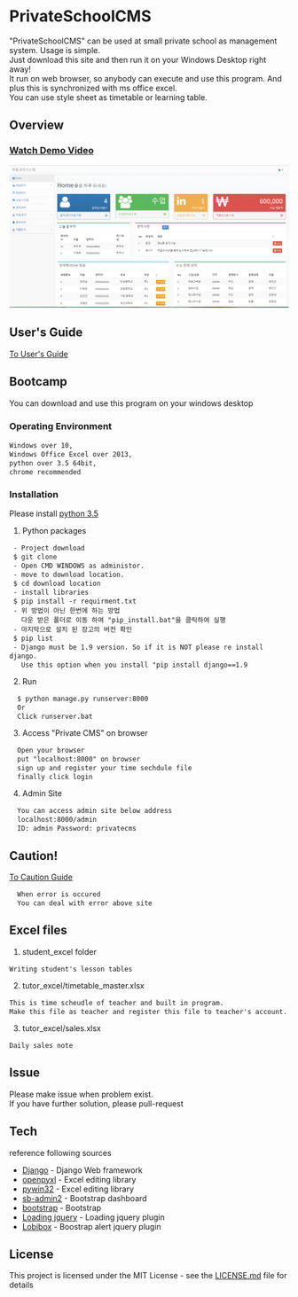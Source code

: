 # PrivateSchoolCMS
"PrivateSchoolCMS" can be used at small private school as management system. Usage is simple.         
Just download this site and then run it on your Windows Desktop right away!         
It run on web browser, so anybody can execute  and use this program. And plus this is synchronized with ms office excel.    
You can use style sheet as timetable or learning table.         
## Overview
### [Watch Demo Video](https://youtu.be/yk7QZ5b2Udo)
[![Watch the video](main.PNG)](https://youtu.be/yk7QZ5b2Udo)

## User's Guide
[To User's Guide](https://github.com/dxdiag20/privateSchoolCMS/wiki)
## Bootcamp  
You can download and use this program on your windows desktop 
### Operating Environment
```
Windows over 10,    
Windows Office Excel over 2013,     
python over 3.5 64bit,    
chrome recommended       
```
### Installation
Please install [python 3.5](https://www.python.org/downloads/)     
1. Python packages
```
 - Project download
 $ git clone
 - Open CMD WINDOWS as administor.   
 - move to download location.     
 $ cd download location    
 - install libraries    
 $ pip install -r requirment.txt
 - 위 방법이 아닌 한번에 하는 방법
   다운 받은 폴더로 이동 하여 "pip_install.bat"을 클릭하여 실행
 - 마지막으로 설치 된 장고의 버전 확인 
 $ pip list
 - Django must be 1.9 version. So if it is NOT please re install django.      
   Use this option when you install "pip install django==1.9      
  ```      
2. Run 
```
  $ python manage.py runserver:8000
  Or
  Click runserver.bat    
  ``` 
3. Access "Private CMS" on browser   
```
  Open your browser    
  put "localhost:8000" on browser    
  sign up and register your time sechdule file    
  finally click login    
  ```
4. Admin Site
```
  You can access admin site below address   
  localhost:8000/admin
  ID: admin Password: privatecms
  ```     
## Caution!
 [To Caution Guide](https://github.com/dxdiag20/privateSchoolCMS/wiki/4.-%EC%98%A4%EB%A5%98-%ED%95%B4%EA%B2%B0%EA%B0%80%EC%9D%B4%EB%93%9C)
```
  When error is occured     
  You can deal with error above site        
  ``` 
## Excel files
1. student_excel folder
```
Writing student's lesson tables    
```
2. tutor_excel/timetable_master.xlsx
```
This is time scheudle of teacher and built in program.     
Make this file as teacher and register this file to teacher's account.     
```
3. tutor_excel/sales.xlsx
```
Daily sales note    
```
## Issue   
Please make issue when problem exist.     
If you have further solution, please pull-request       

## Tech
reference following sources
- [Django](https://www.djangoproject.com/) - Django Web framework
- [openpyxl](https://openpyxl.readthedocs.io/en/stable/) - Excel editing library
- [pywin32](https://pypi.org/project/pywin32/) - Excel editing library
- [sb-admin2](https://startbootstrap.com/template-overviews/sb-admin-2/) - Bootstrap dashboard
- [bootstrap](http://getbootstrap.com/) - Bootstrap
- [Loading jquery](https://www.jqueryscript.net/loading/jQuery-Plugin-To-Handle-CSS3-Powered-Spinners-Loaders-Loading-js.html) - Loading jquery plugin
- [Lobibox](http://lobianijs.com/site/lobibox) - Boostrap alert jquery plugin  

## License
This project is licensed under the MIT License - see the [LICENSE.md](LICENSE) file for details
